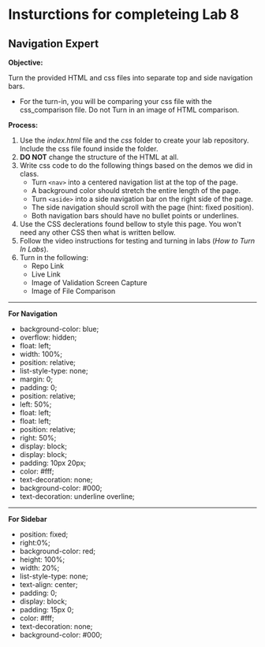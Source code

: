 # Insturctions for completeing Lab 8 
## Navigation Expert

**Objective:**

Turn the provided HTML and css files into separate top and side navigation bars. 
*	For the turn-in, you will be comparing your css file with the css_comparison file. Do not Turn in an image of HTML comparison. 

**Process:**
1. Use the *index.html* file and the *css* folder to create your lab repository. Include the css file found inside the folder.
1. **DO NOT** change the structure of the HTML at all. 
1.	Write css code to do the following things based on the demos we did in class.
    *	Turn ```<nav>``` into a centered navigation list at the top of the page.
    *	A background color should stretch the entire length of the page.
    *	Turn ```<aside>``` into a side navigation bar on the right side of the page. 
    *	The side navigation should scroll with the page (hint: fixed position). 
    *	Both navigation bars should have no bullet points or underlines. 
1. Use the CSS declerations found bellow to style this page. You won't need any other CSS then what is written bellow.
1. Follow the video instructions for testing and turning in labs (*How to Turn In Labs*). 
1. Turn in the following:
    * Repo Link
    * Live Link
    * Image of Validation Screen Capture
    * Image of File Comparison
***
**For Navigation**
* background-color: blue;
* overflow: hidden;
* float: left;
* width: 100%;
* position: relative;
* list-style-type: none;
* margin: 0;
* padding: 0;
* position: relative;
* left: 50%;
* float: left;
* float: left;
* position: relative;
* right: 50%;
* display: block;
* display: block;
* padding: 10px 20px;
* color: #fff;
* text-decoration: none;
* background-color: #000;
* text-decoration: underline overline;
***
**For Sidebar**
* position: fixed;
* right:0%;
* background-color: red;
* height: 100%;
* width: 20%;
* list-style-type: none;
* text-align: center;
* padding: 0;
* display: block;
* padding: 15px 0;
* color: #fff;
* text-decoration: none;
* background-color: #000;
